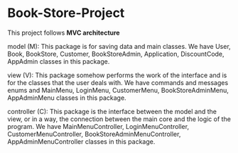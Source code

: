 # Book-Store-Project

This project follows **MVC architecture**

model (M):
This package is for saving data and main classes.
We have User, Book, BookStore, Customer, BookStoreAdmin, Application, DiscountCode, AppAdmin classes in this package.

view (V):
This package somehow performs the work of the interface and is for the classes that the user deals with.
We have commands and messages enums and MainMenu, LoginMenu, CustomerMenu, BookStoreAdminMenu, AppAdminMenu classes in this package.

controller (C):
This package is the interface between the model and the view, or in a way, the connection between the main core and the logic of the program.
We have MainMenuController, LoginMenuController, CustomerMenuController, BookStoreAdminMenuController, AppAdminMenuController classes in this package.

